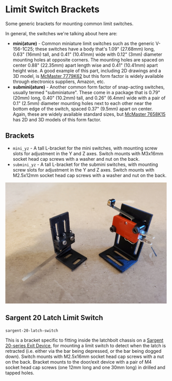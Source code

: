 # Limit Switch Brackets

Some generic brackets for mounting common limit switches.

In general, the switches we're talking about here are:

* **mini(ature)** - Common miniature limit switches such as the generic V-156-1C25; these switches have a body that's 1.09" (27.68mm) long, 0.63" (16mm) tall, and 0.41" (10.41mm) wide with 0.12" (3mm) diameter mounting holes at opposite corners. The mounting holes are spaced on center 0.88" (22.35mm) apart length wise and 0.41" (10.41mm) apart height wise. A good example of this part, including 2D drawings and a 3D model, is [McMaster 7779K62](https://www.mcmaster.com/7779K62/) but this form factor is widely available through electronics suppliers, Amazon, etc.
* **submini(ature)** - Another common form factor of snap-acting switches, usually termed "subminiature". These come in a package that is 0.79" (20mm) long, 0.40" (10.2mm) tall, and 0.26" (6.4mm) wide with a pair of 0.1" (2.5mm) diameter mounting holes next to each other near the bottom edge of the switch, spaced 0.37" (9.5mm) apart on center. Again, these are widely available standard sizes, but [McMaster 7658K15](https://www.mcmaster.com/7658K15/) has 2D and 3D models of this form factor.

## Brackets

* `mini_yz` - A tall L-bracket for the mini switches, with mounting screw slots for adjustment in the Y and Z axes. Switch mounts with M3x16mm socket head cap screws with a washer and nut on the back.
* `submini_yz` - A tall L-bracket for the submini switches, with mounting screw slots for adjustment in the Y and Z axes. Switch mounts with M2.5x12mm socket head cap screws with a washer and nut on the back.

[![photo of brackets](brackets_sm.jpg)](brackets.jpg)

## Sargent 20 Latch Limit Switch

`sargent-20-latch-switch`

This is a bracket specific to fitting inside the latchbolt chassis on a [Sargent 20-series Exit Device](https://www.sargentlock.com/en/commercial-locks-products/exit-devices-panic-bars/mechanical/product-details.aehpdp-20-seriess-aeh_sargent_58951), for mounting a limit switch to detect when the latch is retracted (i.e. either via the bar being depressed, or the bar being dogged down).  Switch mounts with M2.5x16mm socket head cap screws with a nut on the back. Bracket mounts to the door/exit device with a pair of M4 socket head cap screws (one 12mm long and one 30mm long) in drilled and tapped holes.
